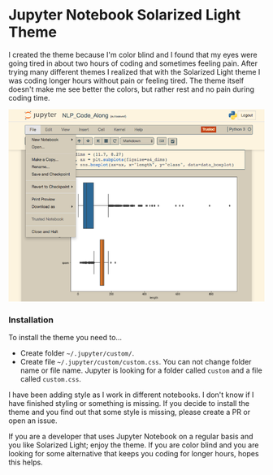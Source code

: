 # Jupyter Notebook Solarized Light Theme

I created the theme because I'm color blind and I found that my eyes were going tired in about two hours of coding and sometimes feeling pain. After trying many different themes I realized that with the Solarized Light theme I was coding longer hours without pain or feeling tired. The theme itself doesn't make me see better the colors, but rather rest and no pain during coding time.

![](./images/jupyter_solarized_light.png)

### Installation

To install the theme you need to...

- Create folder `~/.jupyter/custom/`.
- Create file `~/.jupyter/custom/custom.css`. You can not change folder name or file name. Jupyter is looking for a folder called `custom` and a file called `custom.css`.

I have been adding style as I work in different notebooks. I don't know if I have finished styling or something is missing. If you decide to install the theme and you find out that some style is missing, please create a PR or open an issue. 

If you are a developer that uses Jupyter Notebook on a regular basis and you like Solarized Light; enjoy the theme. If you are color blind and you are looking for some alternative that keeps you coding for longer hours, hopes this helps.
